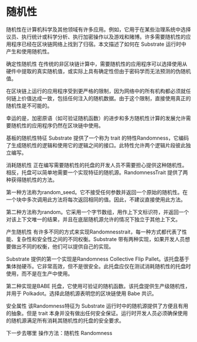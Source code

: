 # 随机性

随机性在计算机科学及其他领域有许多应用。例如，它用于在某些治理系统中选择议员、执行统计或科学分析、执行加密操作以及游戏和赌博。许多需要随机性的应用程序已经在区块链网络上找到了归宿。本文描述了如何在 Substrate 运行时中产生和使用随机性。

确定性随机性
在传统的非区块链计算中，需要随机性的应用程序可以选择使用从硬件中提取的真实随机值，或实际上具有确定性但由于密码学而无法预测的伪随机值。

在区块链上运行的应用程序受到更严格的限制，因为网络中的所有机构都必须就任何链上价值达成一致，包括任何注入的随机数据。由于这个限制，直接使用真正的随机性是不可能的。

幸运的是，加密原语（如可验证随机函数）的进步和多方随机性计算的发展允许需要随机性的应用程序仍然在区块链中使用。

基板的随机性特征
Substrate 提供了一个称为 trait 的特性Randomness，它编码了生成随机性的逻辑和使用它的逻辑之间的接口。此特性允许两个逻辑片段彼此独立编写。

消耗随机性
正在编写需要随机性的托盘的开发人员不需要担心提供这种随机性。相反，托盘可以简单地需要一个实现特征的随机源。RandomnessTrait 提供了两种获得随机性的方法。

第一种方法称为random_seed。它不接受任何参数并返回一个原始的随机性。在一个块中多次调用此方法将每次返回相同的值。因此，不建议直接使用此方法。

第二种方法称为random。它采用一个字节数组，用作上下文标识符，并返回一个对该上下文唯一的结果，并且在底层随机源允许的情况下独立于其他上下文。

产生随机性
有许多不同的方式来实现Randomnesstrait，每一种方式都代表了性能、复杂性和安全性之间的不同权衡。Substrate 带有两种实现，如果开发人员想要做出不同的权衡，他们可以提供自己的实现。

Substrate 提供的第一个实现是Randomness Collective Flip Pallet。该托盘基于集体抛硬币。它非常高效，但不是很安全。此托盘应仅在测试消耗随机性的托盘时使用，而不是在生产中使用。

第二种实现是BABE 托盘，它使用可验证的随机函数。该托盘提供生产级随机性，并用于 Polkadot。选择此随机源表明您的区块链使用 Babe 共识。

安全属性
该Randomness特征为 Substrate 运行时中的随机源提供了方便且有用的抽象。但是 trait 本身并没有做出任何安全保证。运行时开发人员必须确保使用的随机源满足所有消耗其随机性的托盘的安全要求。

下一步去哪里
操作方法：随机性
Randomness